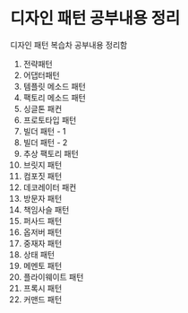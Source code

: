 # 디자인 패턴 공부내용 정리

디자인 패턴 복습차 공부내용 정리함  

1. 전략패턴
2. 어댑터패턴
3. 템플릿 메소드 패턴
4. 팩토리 메소드 패턴
5. 싱글톤 패컨
6. 프로토타입 패턴  
7. 빌더 패턴 - 1  
8. 빌더 패턴 - 2  
8. 추상 팩토리 패턴
9. 브릿지 패턴
10. 컴포짓 패턴
11. 데코레이터 패컨
12. 방문자 패턴
13. 책임사슬 패턴
14. 퍼사드 패턴
15. 옵저버 패턴
16. 중재자 패턴
17. 상태 패턴
18. 메멘토 패턴
19. 플라이웨이트 패턴
20. 프록시 패턴
21. 커맨드 패턴
